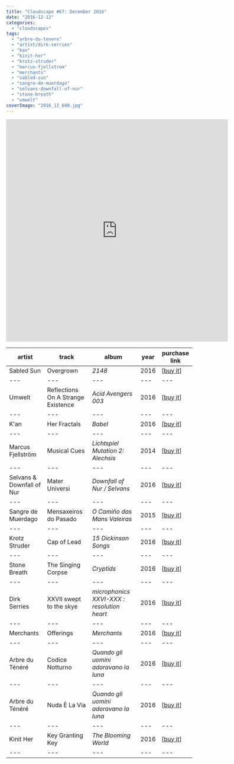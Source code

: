 ```yaml
---
title: "Cloudscape #67: December 2016"
date: "2016-12-12"
categories: 
  - "cloudscapes"
tags: 
  - "arbre-du-tenere"
  - "artist/dirk-serries"
  - "kan"
  - "kinit-her"
  - "krotz-struder"
  - "marcus-fjellstrom"
  - "merchants"
  - "sabled-sun"
  - "sangre-de-muerdago"
  - "selvans-downfall-of-nur"
  - "stone-breath"
  - "umwelt"
coverImage: "2016_12_600.jpg"
---
```


<iframe src="https://www.mixcloud.com/widget/iframe/?feed=https%3A%2F%2Fwww.mixcloud.com%2Feveningoflight%2Fcloudscape-67-december-2016%2F" width="600" height="600" frameborder="0"></iframe>

| **artist** | **track** | **album** | **year** | **purchase link** |
| --- | --- | --- | --- | --- |
| Sabled Sun | Overgrown | _2148_ | 2016 | \[[buy it](https://cryochamber.bandcamp.com/album/2148)\] |
| --- | --- | --- | --- | --- |
| Umwelt | Reflections On A Strange Existence | _Acid Avengers 003_ | 2016 | \[[buy it](https://tripalium.bandcamp.com/album/aar003-acid-avengers-003)\] |
| --- | --- | --- | --- | --- |
| K'an | Her Fractals | _Babel_ | 2016 | \[[buy it](https://timereleasedsound.bandcamp.com/album/babel)\] |
| --- | --- | --- | --- | --- |
| Marcus Fjellström | Musical Cues | _Lichtspiel Mutation 2: Alechsis_ | 2014 | \[[buy it](https://dronarivm.bandcamp.com/album/lichtspiel-mutation-2-alechsis)\]  |
| --- | --- | --- | --- | --- |
| Selvans & Downfall of Nur | Mater Universi | _Downfall of Nur / Selvans_ | 2016 | \[[buy it](https://avantgardemusic.bandcamp.com/album/downfall-of-nur-selvans)\]   |
| --- | --- | --- | --- | --- |
| Sangre de Muerdago | Mensaxeiros do Pasado | _O Camiño das Mans Valeiras_ | 2015 | \[[buy it](https://sangredemuerdago.bandcamp.com/album/o-cami-o-das-mans-valeiras)\]   |
| --- | --- | --- | --- | --- |
| Krotz Struder | Cap of Lead | _15 Dickinson Songs_ | 2016 | \[[buy it](https://wildsilencelabel.bandcamp.com/album/15-dickinson-songs)\]  |
| --- | --- | --- | --- | --- |
| Stone Breath | The Singing Corpse | _Cryptids_ | 2016 | \[[buy it](https://stonebreath.bandcamp.com/album/cryptids)\]  |
| --- | --- | --- | --- | --- |
| Dirk Serries | XXVII swept to the skye | _microphonics XXVI-XXX : resolution heart_ | 2016 | \[[buy it](https://dirkserriesmicrophonics.bandcamp.com/album/microphonics-xxvi-xxx-resolution-heart)\] |
| --- | --- | --- | --- | --- |
| Merchants | Offerings | _Merchants_ | 2016 | \[[buy it](https://yerevantapes.bandcamp.com/album/merchants-merchants)\]  |
| --- | --- | --- | --- | --- |
| Arbre du Ténéré | Codice Notturno | _Quando gli uomini adoravano la luna_ | 2016 | \[[buy it](https://yerevantapes.bandcamp.com/album/arbre-du-t-n-r-quando-gli-uomini-adoravano-la-luna)\]  |
| --- | --- | --- | --- | --- |
| Arbre du Ténéré | Nuda È La Via | _Quando gli uomini adoravano la luna_ | 2016 | \[[buy it](https://yerevantapes.bandcamp.com/album/arbre-du-t-n-r-quando-gli-uomini-adoravano-la-luna)\]  |
| --- | --- | --- | --- | --- |
| Kinit Her | Key Granting Key | _The Blooming World_ | 2016 | \[[buy it](https://kinither.bandcamp.com/album/the-blooming-world)\]  |
| --- | --- | --- | --- | --- |
